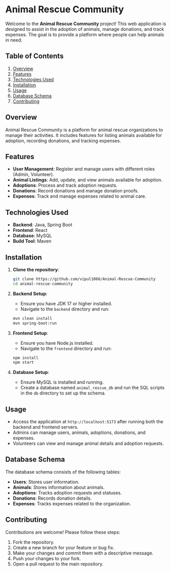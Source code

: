 # Animal Rescue Community

Welcome to the **Animal Rescue Community** project! This web application is designed to assist in the adoption of animals, manage donations, and track expenses. The goal is to provide a platform where people can help animals in need.

## Table of Contents

1. [Overview](#overview)
2. [Features](#features)
3. [Technologies Used](#technologies-used)
4. [Installation](#installation)
5. [Usage](#usage)
6. [Database Schema](#database-schema)
7. [Contributing](#contributing)

## Overview

Animal Rescue Community is a platform for animal rescue organizations to manage their activities. It includes features for listing animals available for adoption, recording donations, and tracking expenses.

## Features

- **User Management**: Register and manage users with different roles (Admin, Volunteer).
- **Animal Listings**: Add, update, and view animals available for adoption.
- **Adoptions**: Process and track adoption requests.
- **Donations**: Record donations and manage donation proofs.
- **Expenses**: Track and manage expenses related to animal care.

## Technologies Used

- **Backend**: Java, Spring Boot
- **Frontend**: React
- **Database**: MySQL
- **Build Tool**: Maven

## Installation

1. **Clone the repository**:

   ```sh
   git clone https://github.com/vipul1066/Animal-Rescue-Community
   cd animal-rescue-community
   ```

2. **Backend Setup**:

   - Ensure you have JDK 17 or higher installed.
   - Navigate to the `backend` directory and run:

   ```sh
   mvn clean install
   mvn spring-boot:run
   ```

3. **Frontend Setup**:

   - Ensure you have Node.js installed.
   - Navigate to the `frontend` directory and run:

   ```sh
   npm install
   npm start
   ```

4. **Database Setup**:

   - Ensure MySQL is installed and running.
   - Create a database named `animal_rescue_db` and run the SQL scripts in the `db` directory to set up the schema.

## Usage

- Access the application at `http://localhost:5173` after running both the backend and frontend servers.
- Admins can manage users, animals, adoptions, donations, and expenses.
- Volunteers can view and manage animal details and adoption requests.

## Database Schema

The database schema consists of the following tables:

- **Users**: Stores user information.
- **Animals**: Stores information about animals.
- **Adoptions**: Tracks adoption requests and statuses.
- **Donations**: Records donation details.
- **Expenses**: Tracks expenses related to the organization.

## Contributing

Contributions are welcome! Please follow these steps:

1. Fork the repository.
2. Create a new branch for your feature or bug fix.
3. Make your changes and commit them with a descriptive message.
4. Push your changes to your fork.
5. Open a pull request to the main repository.

